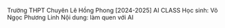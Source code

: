 Trường THPT Chuyên Lê Hồng Phong
[2024-2025] AI CLASS
Học sinh: Võ Ngọc Phương Linh
Nội dung: làm quen với AI